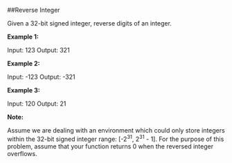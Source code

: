 ##Reverse Integer

Given a 32-bit signed integer, reverse digits of an integer.

**Example 1:**

Input: 123
Output: 321

**Example 2:**

Input: -123
Output: -321

**Example 3:**

Input: 120
Output: 21

**Note:**

Assume we are dealing with an environment which could only store integers within the 32-bit signed integer range: [-2<sup>31</sup>, 2<sup>31</sup> - 1]. For the purpose of this problem, assume that your function returns 0 when the reversed integer overflows.